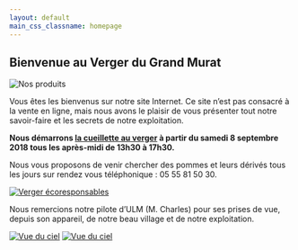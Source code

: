 ```yaml
---
layout: default
main_css_classname: homepage
---
```



## Bienvenue au Verger du Grand Murat


<div class="image-container">
    <div class="thumbnail thumbnail--fit">
        <img  src="{{ site.baseurl }}/assets/images/home/accueil.jpg" alt="Nos produits" />
    </div>
</div>

Vous êtes les bienvenus sur notre site Internet. Ce site n’est pas consacré à la vente en ligne, mais nous avons le plaisir de vous présenter tout notre savoir-faire et les secrets de notre exploitation.


**Nous démarrons <a href="{{ site.baseurl }}/nos-produits/la-cueillette-au-verger">la cueillette au verger</a> à partir du samedi 8 septembre 2018 tous les après-midi de 13h30 à 17h30.**


Nous vous proposons de venir chercher des pommes et leurs dérivés tous les jours sur rendez vous téléphonique : 05 55 81 50 30.

<div class="image-container">
    <a href="{{ site.baseurl }}/notre-travail/verger-eco-responsable" class="thumbnail thumbnail--fit">
        <img  src="{{ site.baseurl }}/assets/images/verger-ecoresponsable/logo.png" alt="Verger écoresponsables" />
    </a>
</div>

Nous remercions notre pilote d’ULM (M. Charles) pour ses prises de vue, depuis son appareil, de notre beau village et de notre exploitation.

<div class="image-container">
    <a class="thumbnail" href="{{ site.baseurl }}/assets/images/home/ulm_1.jpg"><img src="{{ site.baseurl }}/assets/images/home/ulm_1-vignette.jpg" alt="Vue du ciel" /></a>
    <a class="thumbnail" href="{{ site.baseurl }}/assets/images/home/ulm_2.jpg"><img src="{{ site.baseurl }}/assets/images/home/ulm_2-vignette.jpg" alt="Vue du ciel" /></a>
</div>

